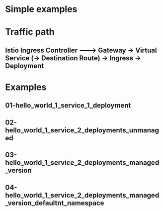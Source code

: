 # Simple examples


# Traffic path

## Istio Ingress Controller ---> Gateway -> Virtual Service (-> Destination Route) -> Ingress -> Deployment


# Examples



## 01-hello_world_1_service_1_deployment

## 02-hello_world_1_service_2_deployments_unmanaged

## 03-hello_world_1_service_2_deployments_managed_version

## 04-hello_world_1_service_2_deployments_managed_version_defaultnt_namespace